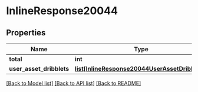 # InlineResponse20044

## Properties
Name | Type | Description | Notes
------------ | ------------- | ------------- | -------------
**total** | **int** |  | 
**user_asset_dribblets** | [**list[InlineResponse20044UserAssetDribblets]**](InlineResponse20044UserAssetDribblets.md) |  | 

[[Back to Model list]](../README.md#documentation-for-models) [[Back to API list]](../README.md#documentation-for-api-endpoints) [[Back to README]](../README.md)

